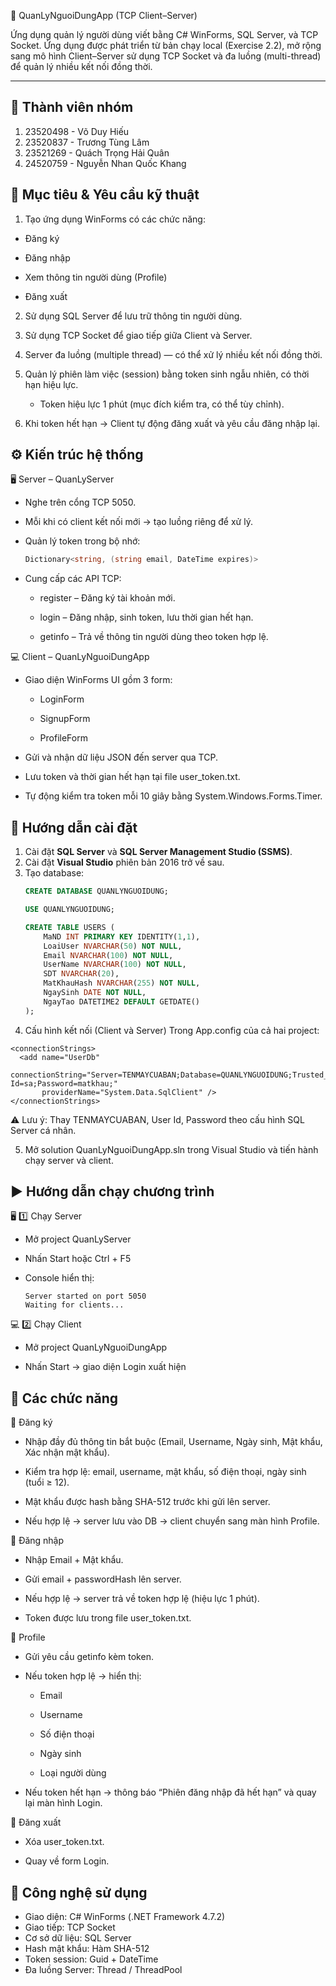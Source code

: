 🧩 QuanLyNguoiDungApp (TCP Client–Server)

Ứng dụng quản lý người dùng viết bằng C# WinForms, SQL Server, và TCP Socket.
Ứng dụng được phát triển từ bản chạy local (Exercise 2.2), mở rộng sang mô hình Client–Server sử dụng TCP Socket và đa luồng (multi-thread) để quản lý nhiều kết nối đồng thời.

---

## 👥 Thành viên nhóm

1. 23520498 - Võ Duy Hiếu
2. 23520837 - Trương Tùng Lâm
3. 23521269 - Quách Trọng Hải Quân
4. 24520759 - Nguyễn Nhan Quốc Khang

## 🎯 Mục tiêu & Yêu cầu kỹ thuật

1. Tạo ứng dụng WinForms có các chức năng:

  - Đăng ký

  - Đăng nhập

  - Xem thông tin người dùng (Profile)

  - Đăng xuất

2. Sử dụng SQL Server để lưu trữ thông tin người dùng.

3. Sử dụng TCP Socket để giao tiếp giữa Client và Server.

4. Server đa luồng (multiple thread) — có thể xử lý nhiều kết nối đồng thời.

5. Quản lý phiên làm việc (session) bằng token sinh ngẫu nhiên, có thời hạn hiệu lực.
   - Token hiệu lực 1 phút (mục đích kiểm tra, có thể tùy chỉnh).

7. Khi token hết hạn → Client tự động đăng xuất và yêu cầu đăng nhập lại.

## ⚙️ Kiến trúc hệ thống

🖥 Server – QuanLyServer

- Nghe trên cổng TCP 5050.

- Mỗi khi có client kết nối mới → tạo luồng riêng để xử lý.

- Quản lý token trong bộ nhớ:
  ```c#
  Dictionary<string, (string email, DateTime expires)>
  ```
- Cung cấp các API TCP:

  - register – Đăng ký tài khoản mới.

  - login – Đăng nhập, sinh token, lưu thời gian hết hạn.

  - getinfo – Trả về thông tin người dùng theo token hợp lệ.

💻 Client – QuanLyNguoiDungApp

- Giao diện WinForms UI gồm 3 form:

  - LoginForm

  - SignupForm

  - ProfileForm

- Gửi và nhận dữ liệu JSON đến server qua TCP.

- Lưu token và thời gian hết hạn tại file user_token.txt.

- Tự động kiểm tra token mỗi 10 giây bằng System.Windows.Forms.Timer.

## 🔧 Hướng dẫn cài đặt

1. Cài đặt **SQL Server** và **SQL Server Management Studio (SSMS)**.
2. Cài đặt **Visual Studio** phiên bản 2016 trở về sau.  
3. Tạo database:
   ```sql
   CREATE DATABASE QUANLYNGUOIDUNG;

   USE QUANLYNGUOIDUNG;

   CREATE TABLE USERS (
       MaND INT PRIMARY KEY IDENTITY(1,1),
       LoaiUser NVARCHAR(50) NOT NULL,
       Email NVARCHAR(100) NOT NULL,
       UserName NVARCHAR(100) NOT NULL,
       SDT NVARCHAR(20),
       MatKhauHash NVARCHAR(255) NOT NULL,
       NgaySinh DATE NOT NULL,
       NgayTao DATETIME2 DEFAULT GETDATE()
   );

4. Cấu hình kết nối (Client và Server)
Trong App.config của cả hai project:
  ```
  <connectionStrings>
    <add name="UserDb"
         connectionString="Server=TENMAYCUABAN;Database=QUANLYNGUOIDUNG;Trusted_Connection=True;User Id=sa;Password=matkhau;"
         providerName="System.Data.SqlClient" />
  </connectionStrings>
  ```

⚠️ Lưu ý: Thay TENMAYCUABAN, User Id, Password theo cấu hình SQL Server cá nhân.

5. Mở solution QuanLyNguoiDungApp.sln trong Visual Studio và tiến hành chạy server và client.


## ▶️ Hướng dẫn chạy chương trình

🖥 1️⃣ Chạy Server

- Mở project QuanLyServer

- Nhấn Start hoặc Ctrl + F5

- Console hiển thị:
  ```
  Server started on port 5050
  Waiting for clients...
  ```

💻 2️⃣ Chạy Client

- Mở project QuanLyNguoiDungApp

- Nhấn Start → giao diện Login xuất hiện

## 🧩 Các chức năng

🔐 Đăng ký

- Nhập đầy đủ thông tin bắt buộc (Email, Username, Ngày sinh, Mật khẩu, Xác nhận mật khẩu).

- Kiểm tra hợp lệ: email, username, mật khẩu, số điện thoại, ngày sinh (tuổi ≥ 12).

- Mật khẩu được hash bằng SHA-512 trước khi gửi lên server.

- Nếu hợp lệ → server lưu vào DB → client chuyển sang màn hình Profile.

🔑 Đăng nhập

- Nhập Email + Mật khẩu.

- Gửi email + passwordHash lên server.

- Nếu hợp lệ → server trả về token hợp lệ (hiệu lực 1 phút).

- Token được lưu trong file user_token.txt.

🧾 Profile

- Gửi yêu cầu getinfo kèm token.

- Nếu token hợp lệ → hiển thị:

  - Email
  
  - Username
  
  - Số điện thoại
  
  - Ngày sinh
  
  - Loại người dùng
  
- Nếu token hết hạn → thông báo “Phiên đăng nhập đã hết hạn” và quay lại màn hình Login.

🚪 Đăng xuất

- Xóa user_token.txt.

- Quay về form Login.

## 🧰 Công nghệ sử dụng

- Giao diện:	C# WinForms (.NET Framework 4.7.2)
- Giao tiếp:	TCP Socket
- Cơ sở dữ liệu:	SQL Server
- Hash mật khẩu: Hàm SHA-512
- Token session:	Guid + DateTime
- Đa luồng Server:	Thread / ThreadPool
